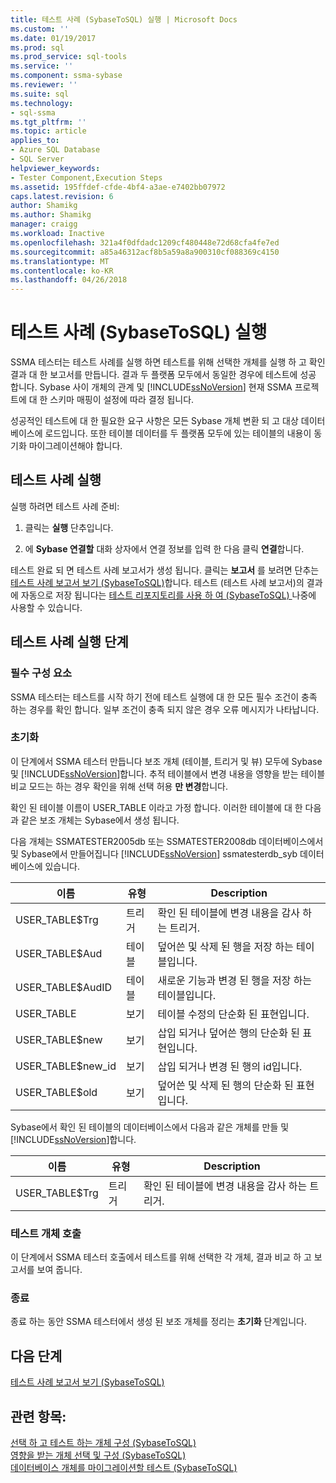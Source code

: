```yaml
---
title: 테스트 사례 (SybaseToSQL) 실행 | Microsoft Docs
ms.custom: ''
ms.date: 01/19/2017
ms.prod: sql
ms.prod_service: sql-tools
ms.service: ''
ms.component: ssma-sybase
ms.reviewer: ''
ms.suite: sql
ms.technology:
- sql-ssma
ms.tgt_pltfrm: ''
ms.topic: article
applies_to:
- Azure SQL Database
- SQL Server
helpviewer_keywords:
- Tester Component,Execution Steps
ms.assetid: 195ffdef-cfde-4bf4-a3ae-e7402bb07972
caps.latest.revision: 6
author: Shamikg
ms.author: Shamikg
manager: craigg
ms.workload: Inactive
ms.openlocfilehash: 321a4f0dfdadc1209cf480448e72d68cfa4fe7ed
ms.sourcegitcommit: a85a46312acf8b5a59a8a900310cf088369c4150
ms.translationtype: MT
ms.contentlocale: ko-KR
ms.lasthandoff: 04/26/2018
---
```

# <a name="running-test-cases-sybasetosql"></a>테스트 사례 (SybaseToSQL) 실행
SSMA 테스터는 테스트 사례를 실행 하면 테스트를 위해 선택한 개체를 실행 하 고 확인 결과 대 한 보고서를 만듭니다. 결과 두 플랫폼 모두에서 동일한 경우에 테스트에 성공 합니다. Sybase 사이 개체의 관계 및 [!INCLUDE[ssNoVersion](../../includes/ssnoversion_md.md)] 현재 SSMA 프로젝트에 대 한 스키마 매핑이 설정에 따라 결정 됩니다.  
  
성공적인 테스트에 대 한 필요한 요구 사항은 모든 Sybase 개체 변환 되 고 대상 데이터베이스에 로드입니다. 또한 테이블 데이터를 두 플랫폼 모두에 있는 테이블의 내용이 동기화 마이그레이션해야 합니다.  
  
## <a name="run-test-case"></a>테스트 사례 실행  
실행 하려면 테스트 사례 준비:  
  
1.  클릭는 **실행** 단추입니다.  
  
2.  에 **Sybase 연결할** 대화 상자에서 연결 정보를 입력 한 다음 클릭 **연결**합니다.  
  
테스트 완료 되 면 테스트 사례 보고서가 생성 됩니다. 클릭는 **보고서** 를 보려면 단추는 [테스트 사례 보고서 보기 &#40;SybaseToSQL&#41;](../../ssma/sybase/viewing-test-case-reports-sybasetosql.md)합니다. 테스트 (테스트 사례 보고서)의 결과에 자동으로 저장 됩니다는 [테스트 리포지토리를 사용 하 여 &#40;SybaseToSQL&#41; ](../../ssma/sybase/using-test-repositories-sybasetosql.md) 나중에 사용할 수 있습니다.  
  
## <a name="test-case-execution-steps"></a>테스트 사례 실행 단계  
  
### <a name="prerequisites"></a>필수 구성 요소  
SSMA 테스터는 테스트를 시작 하기 전에 테스트 실행에 대 한 모든 필수 조건이 충족 하는 경우를 확인 합니다. 일부 조건이 충족 되지 않은 경우 오류 메시지가 나타납니다.  
  
### <a name="initialization"></a>초기화  
이 단계에서 SSMA 테스터 만듭니다 보조 개체 (테이블, 트리거 및 뷰) 모두에 Sybase 및 [!INCLUDE[ssNoVersion](../../includes/ssnoversion_md.md)]합니다. 추적 테이블에서 변경 내용을 영향을 받는 테이블 비교 모드는 하는 경우 확인을 위해 선택 허용 **만 변경**합니다.  
  
확인 된 테이블 이름이 USER_TABLE 이라고 가정 합니다. 이러한 테이블에 대 한 다음과 같은 보조 개체는 Sybase에서 생성 됩니다.  
  
다음 개체는 SSMATESTER2005db 또는 SSMATESTER2008db 데이터베이스에서 및 Sybase에서 만들어집니다 [!INCLUDE[ssNoVersion](../../includes/ssnoversion_md.md)] ssmatesterdb_syb 데이터베이스에 있습니다.  
  
|이름|유형|Description|  
|--------|--------|---------------|  
|USER_TABLE$Trg|트리거|확인 된 테이블에 변경 내용을 감사 하는 트리거.|  
|USER_TABLE$Aud|테이블|덮어쓴 및 삭제 된 행을 저장 하는 테이블입니다.|  
|USER_TABLE$AudID|테이블|새로운 기능과 변경 된 행을 저장 하는 테이블입니다.|  
|USER_TABLE|보기|테이블 수정의 단순화 된 표현입니다.|  
|USER_TABLE$new|보기|삽입 되거나 덮어쓴 행의 단순화 된 표현입니다.|  
|USER_TABLE$new_id|보기|삽입 되거나 변경 된 행의 id입니다.|  
|USER_TABLE$old|보기|덮어쓴 및 삭제 된 행의 단순화 된 표현입니다.|  
  
Sybase에서 확인 된 테이블의 데이터베이스에서 다음과 같은 개체를 만들 및 [!INCLUDE[ssNoVersion](../../includes/ssnoversion_md.md)]합니다.  
  
|이름|유형|Description|  
|--------|--------|---------------|  
|USER_TABLE$Trg|트리거|확인 된 테이블에 변경 내용을 감사 하는 트리거.|  
  
### <a name="test-object-calls"></a>테스트 개체 호출  
이 단계에서 SSMA 테스터 호출에서 테스트를 위해 선택한 각 개체, 결과 비교 하 고 보고서를 보여 줍니다.  
  
### <a name="finalization"></a>종료  
종료 하는 동안 SSMA 테스터에서 생성 된 보조 개체를 정리는 **초기화** 단계입니다.  
  
## <a name="next-step"></a>다음 단계  
[테스트 사례 보고서 보기 &#40;SybaseToSQL&#41;](../../ssma/sybase/viewing-test-case-reports-sybasetosql.md)  
  
## <a name="see-also"></a>관련 항목:  
[선택 하 고 테스트 하는 개체 구성 &#40;SybaseToSQL&#41;](../../ssma/sybase/selecting-and-configuring-objects-to-test-sybasetosql.md)  
[영향을 받는 개체 선택 및 구성 &#40;SybaseToSQL&#41;](../../ssma/sybase/selecting-and-configuring-affected-objects-sybasetosql.md)  
[데이터베이스 개체를 마이그레이션할 테스트 &#40;SybaseToSQL&#41;](../../ssma/sybase/testing-migrated-database-objects-sybasetosql.md)  
  

